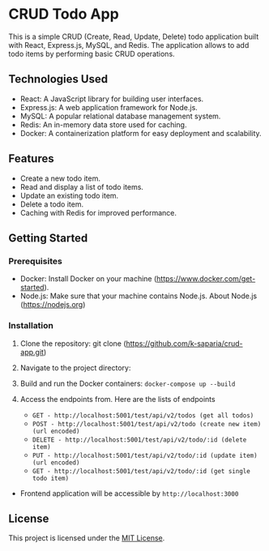 # CRUD Todo App

This is a simple CRUD (Create, Read, Update, Delete) todo application built with React, Express.js, MySQL, and Redis. The application allows to add todo items by performing basic CRUD operations.

## Technologies Used

- React: A JavaScript library for building user interfaces.
- Express.js: A web application framework for Node.js.
- MySQL: A popular relational database management system.
- Redis: An in-memory data store used for caching.
- Docker: A containerization platform for easy deployment and scalability.

## Features

- Create a new todo item.
- Read and display a list of todo items.
- Update an existing todo item.
- Delete a todo item.
- Caching with Redis for improved performance.

## Getting Started

### Prerequisites

- Docker: Install Docker on your machine (https://www.docker.com/get-started).
- Node.js: Make sure that your machine contains Node.js. About Node.js (https://nodejs.org)

### Installation

1. Clone the repository:
   git clone (https://github.com/k-saparia/crud-app.git)

2. Navigate to the project directory:

3. Build and run the Docker containers:
   `docker-compose up --build`

4. Access the endpoints from.
   Here are the lists of endpoints
    - `GET - http://localhost:5001/test/api/v2/todos (get all todos)`
    - `POST - http://localhost:5001/test/api/v2/todo (create new item) (url encoded)`
    - `DELETE - http://localhost:5001/test/api/v2/todo/:id (delete item)`
    - `PUT - http://localhost:5001/test/api/v2/todo/:id (update item) (url encoded)`
    - `GET - http://localhost:5001/test/api/v2/todo/:id (get single todo item)`

- Frontend application will be accessible by `http://localhost:3000`

## License

This project is licensed under the [MIT License](LICENSE).
